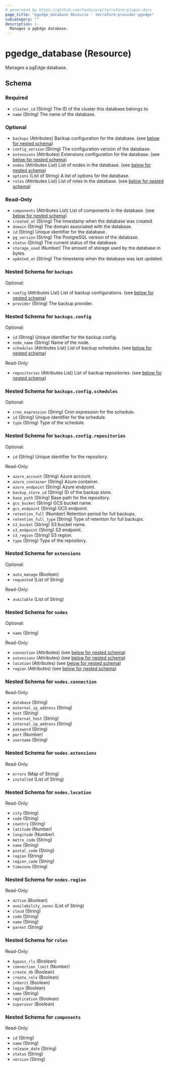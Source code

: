 ```yaml
---
# generated by https://github.com/hashicorp/terraform-plugin-docs
page_title: "pgedge_database Resource - terraform-provider-pgedge"
subcategory: ""
description: |-
  Manages a pgEdge database.
---
```


# pgedge_database (Resource)

Manages a pgEdge database.



<!-- schema generated by tfplugindocs -->
## Schema

### Required

- `cluster_id` (String) The ID of the cluster this database belongs to.
- `name` (String) The name of the database.

### Optional

- `backups` (Attributes) Backup configuration for the database. (see [below for nested schema](#nestedatt--backups))
- `config_version` (String) The configuration version of the database.
- `extensions` (Attributes) Extensions configuration for the database. (see [below for nested schema](#nestedatt--extensions))
- `nodes` (Attributes List) List of nodes in the database. (see [below for nested schema](#nestedatt--nodes))
- `options` (List of String) A list of options for the database.
- `roles` (Attributes List) List of roles in the database. (see [below for nested schema](#nestedatt--roles))

### Read-Only

- `components` (Attributes List) List of components in the database. (see [below for nested schema](#nestedatt--components))
- `created_at` (String) The timestamp when the database was created.
- `domain` (String) The domain associated with the database.
- `id` (String) Unique identifier for the database.
- `pg_version` (String) The PostgreSQL version of the database.
- `status` (String) The current status of the database.
- `storage_used` (Number) The amount of storage used by the database in bytes.
- `updated_at` (String) The timestamp when the database was last updated.

<a id="nestedatt--backups"></a>
### Nested Schema for `backups`

Optional:

- `config` (Attributes List) List of backup configurations. (see [below for nested schema](#nestedatt--backups--config))
- `provider` (String) The backup provider.

<a id="nestedatt--backups--config"></a>
### Nested Schema for `backups.config`

Optional:

- `id` (String) Unique identifier for the backup config.
- `node_name` (String) Name of the node.
- `schedules` (Attributes List) List of backup schedules. (see [below for nested schema](#nestedatt--backups--config--schedules))

Read-Only:

- `repositories` (Attributes List) List of backup repositories. (see [below for nested schema](#nestedatt--backups--config--repositories))

<a id="nestedatt--backups--config--schedules"></a>
### Nested Schema for `backups.config.schedules`

Optional:

- `cron_expression` (String) Cron expression for the schedule.
- `id` (String) Unique identifier for the schedule.
- `type` (String) Type of the schedule.


<a id="nestedatt--backups--config--repositories"></a>
### Nested Schema for `backups.config.repositories`

Optional:

- `id` (String) Unique identifier for the repository.

Read-Only:

- `azure_account` (String) Azure account.
- `azure_container` (String) Azure container.
- `azure_endpoint` (String) Azure endpoint.
- `backup_store_id` (String) ID of the backup store.
- `base_path` (String) Base path for the repository.
- `gcs_bucket` (String) GCS bucket name.
- `gcs_endpoint` (String) GCS endpoint.
- `retention_full` (Number) Retention period for full backups.
- `retention_full_type` (String) Type of retention for full backups.
- `s3_bucket` (String) S3 bucket name.
- `s3_endpoint` (String) S3 endpoint.
- `s3_region` (String) S3 region.
- `type` (String) Type of the repository.




<a id="nestedatt--extensions"></a>
### Nested Schema for `extensions`

Optional:

- `auto_manage` (Boolean)
- `requested` (List of String)

Read-Only:

- `available` (List of String)


<a id="nestedatt--nodes"></a>
### Nested Schema for `nodes`

Optional:

- `name` (String)

Read-Only:

- `connection` (Attributes) (see [below for nested schema](#nestedatt--nodes--connection))
- `extensions` (Attributes) (see [below for nested schema](#nestedatt--nodes--extensions))
- `location` (Attributes) (see [below for nested schema](#nestedatt--nodes--location))
- `region` (Attributes) (see [below for nested schema](#nestedatt--nodes--region))

<a id="nestedatt--nodes--connection"></a>
### Nested Schema for `nodes.connection`

Read-Only:

- `database` (String)
- `external_ip_address` (String)
- `host` (String)
- `internal_host` (String)
- `internal_ip_address` (String)
- `password` (String)
- `port` (Number)
- `username` (String)


<a id="nestedatt--nodes--extensions"></a>
### Nested Schema for `nodes.extensions`

Read-Only:

- `errors` (Map of String)
- `installed` (List of String)


<a id="nestedatt--nodes--location"></a>
### Nested Schema for `nodes.location`

Read-Only:

- `city` (String)
- `code` (String)
- `country` (String)
- `latitude` (Number)
- `longitude` (Number)
- `metro_code` (String)
- `name` (String)
- `postal_code` (String)
- `region` (String)
- `region_code` (String)
- `timezone` (String)


<a id="nestedatt--nodes--region"></a>
### Nested Schema for `nodes.region`

Read-Only:

- `active` (Boolean)
- `availability_zones` (List of String)
- `cloud` (String)
- `code` (String)
- `name` (String)
- `parent` (String)



<a id="nestedatt--roles"></a>
### Nested Schema for `roles`

Read-Only:

- `bypass_rls` (Boolean)
- `connection_limit` (Number)
- `create_db` (Boolean)
- `create_role` (Boolean)
- `inherit` (Boolean)
- `login` (Boolean)
- `name` (String)
- `replication` (Boolean)
- `superuser` (Boolean)


<a id="nestedatt--components"></a>
### Nested Schema for `components`

Read-Only:

- `id` (String)
- `name` (String)
- `release_date` (String)
- `status` (String)
- `version` (String)
